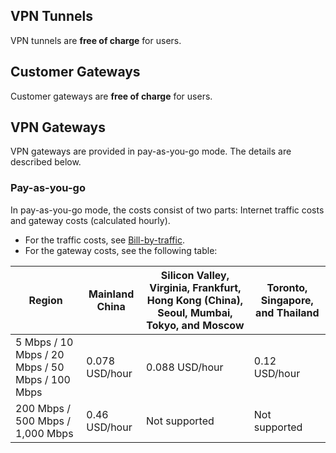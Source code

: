 ## VPN Tunnels
VPN tunnels are **free of charge** for users.
## Customer Gateways
Customer gateways are **free of charge** for users.
## VPN Gateways
VPN gateways are provided in pay-as-you-go mode. The details are described below.
### Pay-as-you-go
In pay-as-you-go mode, the costs consist of two parts: Internet traffic costs and gateway costs (calculated hourly).
- For the traffic costs, see [Bill-by-traffic](https://intl.cloud.tencent.com/document/product/213/10578).
- For the gateway costs, see the following table:

| Region | Mainland China | Silicon Valley, Virginia, Frankfurt, Hong Kong (China), Seoul, Mumbai, Tokyo, and Moscow | Toronto, Singapore, and Thailand |
| ---- | ---------- | --------------------- | ---------- |
| 5 Mbps / 10 Mbps / 20 Mbps / 50 Mbps / 100 Mbps | 0.078 USD/hour | 0.088 USD/hour | 0.12 USD/hour |
| 200 Mbps / 500 Mbps / 1,000 Mbps | 0.46 USD/hour | Not supported | Not supported |
